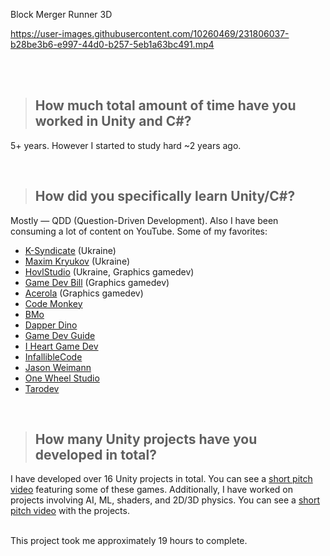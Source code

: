 Block Merger Runner 3D


https://user-images.githubusercontent.com/10260469/231806037-b28be3b6-e997-44d0-b257-5eb1a63bc491.mp4

<br> <br>

>##  How much total amount of time have you worked in Unity and C#?

5+ years. However I started to study hard ~2 years ago.

<br>

>## How did you specifically learn Unity/C#?
Mostly — QDD (Question-Driven Development). Also I have been consuming a lot of content on YouTube. 
Some of my favorites:

- [K-Syndicate](https://www.youtube.com/KSyndicate) (Ukraine)
- [Maxim Kryukov](https://www.youtube.com/@user-gj8zy1sj1k) (Ukraine)
- [HovlStudio](https://www.youtube.com/@HovlStudio) (Ukraine, Graphics gamedev)
- [Game Dev Bill](https://www.youtube.com/@GameDevBills) (Graphics gamedev)
- [Acerola](https://www.youtube.com/@Acerola_t) (Graphics gamedev)
- [Code Monkey](https://www.youtube.com/@CodeMonkeyUnity)  
- [BMo](https://www.youtube.com/@BMoDev/videos)
- [Dapper Dino](https://www.youtube.com/@DapperDinoCodingTutorials)
- [Game Dev Guide](https://www.youtube.com/@GameDevGuide)
- [I Heart Game Dev](https://www.youtube.com/@iHeartGameDev)
- [InfallibleCode](https://www.youtube.com/@InfallibleCode) 
- [Jason Weimann](https://www.youtube.com/@Unity3dCollege) 
- [One Wheel Studio](https://www.youtube.com/@OneWheelStudio/videos) 
- [Tarodev](https://www.youtube.com/@Tarodev) 

<br>

>## How many Unity projects have you developed in total?
I have developed over 16 Unity projects in total. You can see a [short pitch video](https://youtu.be/H9_0HJaalcc) featuring some of these games. 
Additionally, I have worked on projects involving AI, ML, shaders, and 2D/3D physics. You can see a [short pitch video](https://www.youtube.com/watch?v=F2rZtn8MeR0) with the projects.

<br>
This project took me approximately 19 hours to complete.
